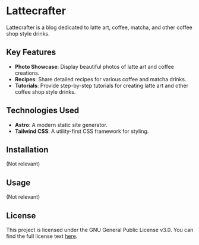 # Lattecrafter

Lattecrafter is a blog dedicated to latte art, coffee, matcha, and other coffee shop style drinks.

## Key Features

- **Photo Showcase**: Display beautiful photos of latte art and coffee creations.
- **Recipes**: Share detailed recipes for various coffee and matcha drinks.
- **Tutorials**: Provide step-by-step tutorials for creating latte art and other coffee shop style drinks.

## Technologies Used

- **Astro**: A modern static site generator.
- **Tailwind CSS**: A utility-first CSS framework for styling.

## Installation

(Not relevant)

## Usage

(Not relevant)

## License

This project is licensed under the GNU General Public License v3.0. You can find the full license text [here](https://www.gnu.org/licenses/gpl-3.0.en.html).
